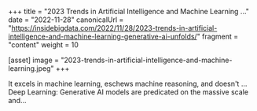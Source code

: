 +++
title = "2023 Trends in Artificial Intelligence and Machine Learning ..."
date = "2022-11-28"
canonicalUrl = "https://insidebigdata.com/2022/11/28/2023-trends-in-artificial-intelligence-and-machine-learning-generative-ai-unfolds/"
fragment = "content"
weight = 10

[asset]
    image = "2023-trends-in-artificial-intelligence-and-machine-learning.jpeg"
+++

It excels in machine learning, eschews machine reasoning, and doesn't ... 
Deep Learning: Generative AI models are predicated on the massive scale 
and...
